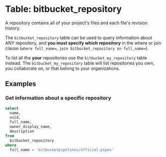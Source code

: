 # Table: bitbucket_repository

A repository contains all of your project's files and each file's revision history.

The `bitbucket_repository` table can be used to query information about ANY repository, and **you must specify which repository** in the where or join clause (`where full_name=`, `join bitbucket_repository on full_name=`).

To list all the **your** repositories use the `bitbucket_my_repository` table instead. The `bitbucket_my_repository` table will list repositories you own, you collaborate on, or that belong to your organizations.

## Examples

### Get information about a specific repository

```sql
select
  name,
  uuid,
  full_name,
  owner_display_name,
  description
from
  bitbucket_repository
where
  full_name = 'bitbucketpipelines/official-pipes'
```
